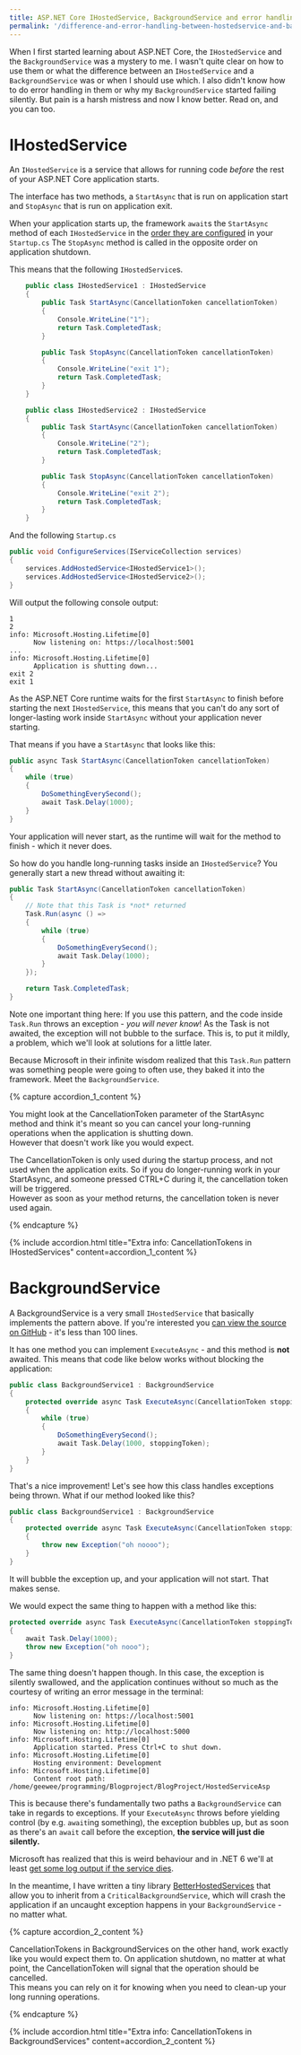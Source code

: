 ```yaml
---
title: ASP.NET Core IHostedService, BackgroundService and error handling 
permalink: '/difference-and-error-handling-between-hostedservice-and-backgroundservice'
---
```


When I first started learning about ASP.NET Core, the `IHostedService` and the `BackgroundService` was a mystery to me.
I wasn't quite clear on how to use them or what the difference between an `IHostedService` and a `BackgroundService` was or when I should use which.
I also didn't know how to do error handling in them or why my `BackgroundService` started failing silently.
But pain is a harsh mistress and now I know better. Read on, and you can too.

# IHostedService
An `IHostedService` is a service that allows for running code _before_ the rest of your ASP.NET Core application starts.

The interface has two methods, a `StartAsync` that is run on application start and `StopAsync` that is run on application exit.

When your application starts up, the framework `await`s the `StartAsync` method of each `IHostedService` in the [order they are configured](https://andrewlock.net/controlling-ihostedservice-execution-order-in-aspnetcore-3/) in your `Startup.cs`
The `StopAsync` method is called in the opposite order on application shutdown.

This means that the following `IHostedService`s.
```csharp
    public class IHostedService1 : IHostedService
    {
        public Task StartAsync(CancellationToken cancellationToken)
        {
            Console.WriteLine("1");
            return Task.CompletedTask;
        }

        public Task StopAsync(CancellationToken cancellationToken)
        {
            Console.WriteLine("exit 1");
            return Task.CompletedTask;
        }
    }

    public class IHostedService2 : IHostedService
    {
        public Task StartAsync(CancellationToken cancellationToken)
        {
            Console.WriteLine("2");
            return Task.CompletedTask;
        }

        public Task StopAsync(CancellationToken cancellationToken)
        {
            Console.WriteLine("exit 2");
            return Task.CompletedTask;
        }
    }
```
And the following `Startup.cs`
```csharp
public void ConfigureServices(IServiceCollection services)
{
    services.AddHostedService<IHostedService1>();
    services.AddHostedService<IHostedService2>();
}
```
Will output the following console output:

```
1
2
info: Microsoft.Hosting.Lifetime[0]
      Now listening on: https://localhost:5001
...
info: Microsoft.Hosting.Lifetime[0]
      Application is shutting down...
exit 2
exit 1
```

As the ASP.NET Core runtime waits for the first `StartAsync` to finish before starting the next `IHostedService`, this means that you can't do any  sort of longer-lasting work inside `StartAsync` without your application never starting.

That means if you have a `StartAsync` that looks like this:

```csharp
public async Task StartAsync(CancellationToken cancellationToken)
{
    while (true)
    {
        DoSomethingEverySecond();
        await Task.Delay(1000);
    }
}
```
Your application will never start, as the runtime will wait for the method to finish - which it never does.

So how do you handle long-running tasks inside an `IHostedService`? You generally start a new thread without awaiting it:
```csharp
public Task StartAsync(CancellationToken cancellationToken)
{
    // Note that this Task is *not* returned
    Task.Run(async () =>
    {
        while (true)
        {
            DoSomethingEverySecond();
            await Task.Delay(1000);
        }
    });

    return Task.CompletedTask;
}
```

Note one important thing here: If you use this pattern, and the code inside `Task.Run` throws an exception - *you will never know*!
As the Task is not awaited, the exception will not bubble to the surface.  This is, to put it mildly, a problem, which we'll look at solutions for a little later.

Because Microsoft in their infinite wisdom realized that this `Task.Run` pattern was something people were going to often use, they baked it into the framework.
Meet the `BackgroundService`.

{% capture accordion_1_content %}
<p>
You might look at the CancellationToken parameter of the StartAsync method and think it's meant so you can cancel your long-running operations when the application is shutting down. <br>
However that doesn't work like you would expect. <br>

The CancellationToken is only used during the startup process, and not used when the application exits.
So if you do longer-running work in your StartAsync, and someone pressed CTRL+C during it, the cancellation token will be triggered. <br>
However as soon as your method returns, the cancellation token is never used again.
</p>
{% endcapture %}

{% include accordion.html title="Extra info: CancellationTokens in IHostedServices" content=accordion_1_content %}

# BackgroundService
A BackgroundService is a very small `IHostedService` that basically implements the pattern above.
If you're interested you [can view the source on GitHub](https://github.com/aspnet/Hosting/blob/master/src/Microsoft.Extensions.Hosting.Abstractions/BackgroundService.cs) - it's less than 100 lines.

It has one method you can implement `ExecuteAsync` - and this method is **not** awaited. 
This means that code like below works without blocking the application:

```csharp
public class BackgroundService1 : BackgroundService
{
    protected override async Task ExecuteAsync(CancellationToken stoppingToken)
    {
        while (true)
        {
            DoSomethingEverySecond();
            await Task.Delay(1000, stoppingToken);
        }
    }
}
```
That's a nice improvement! Let's see how this class handles exceptions being thrown. What if  our method looked like this?
```csharp
public class BackgroundService1 : BackgroundService
{
    protected override async Task ExecuteAsync(CancellationToken stoppingToken)
    {
        throw new Exception("oh noooo");
    }
}
```
It will bubble the exception up, and your application will not start. That makes sense.

We would expect the same thing to happen with a method like this:
```csharp
protected override async Task ExecuteAsync(CancellationToken stoppingToken)
{
    await Task.Delay(1000);
    throw new Exception("oh nooo");
}
```
The same thing doesn't happen though. In this case, the exception is silently swallowed, and the application continues without so much as the courtesy of writing an error message in the terminal:
```
info: Microsoft.Hosting.Lifetime[0]
      Now listening on: https://localhost:5001
info: Microsoft.Hosting.Lifetime[0]
      Now listening on: http://localhost:5000
info: Microsoft.Hosting.Lifetime[0]
      Application started. Press Ctrl+C to shut down.
info: Microsoft.Hosting.Lifetime[0]
      Hosting environment: Development
info: Microsoft.Hosting.Lifetime[0]
      Content root path: /home/geewee/programming/Blogproject/BlogProject/HostedServiceAsp
```
This is because there's fundamentally two paths a `BackgroundService` can take in regards to exceptions.
If your `ExecuteAsync` throws before yielding control (by e.g. `await`ing something), the exception bubbles up, but as soon as there's an `await` call before the exception, **the service will just die silently.**

Microsoft has realized that this is weird behaviour and in .NET 6 we'll at least [get some log output if the service dies](https://github.com/dotnet/runtime/issues/43637
).

In the meantime, I have written a tiny library [BetterHostedServices](https://github.com/GeeWee/BetterHostedServices) that allow you to inherit from a `CriticalBackgroundService`, which will crash the application if an uncaught exception happens in your `BackgroundService` - no matter what.

{% capture accordion_2_content %}
<p>
CancellationTokens in BackgroundServices on the other hand, work exactly like you would expect them to. 
On application shutdown, no matter at what point, the CancellationToken will signal that the operation should be cancelled.
<br>
This means you can rely on it for knowing when you need to clean-up your long running operations.
</p>
{% endcapture %}

{% include accordion.html title="Extra info: CancellationTokens in BackgroundServices" content=accordion_2_content %}

